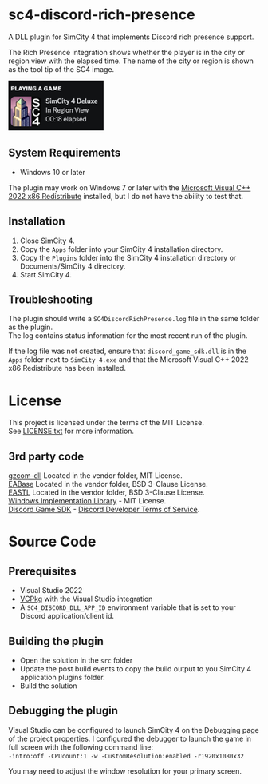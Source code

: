 # sc4-discord-rich-presence

A DLL plugin for SimCity 4 that implements Discord rich presence support.

The Rich Presence integration shows whether the player is in the city or region view with the elapsed time.
The name of the city or region is shown as the tool tip of the SC4 image.

![RichPresence preview](images/RichPresence.png)

## System Requirements

* Windows 10 or later

The plugin may work on Windows 7 or later with the [Microsoft Visual C++ 2022 x86 Redistribute](https://aka.ms/vs/17/release/vc_redist.x86.exe) installed, but I do not have the ability to test that.

## Installation

1. Close SimCity 4.
2. Copy the `Apps` folder into your SimCity 4 installation directory.
3. Copy the `Plugins` folder into the SimCity 4 installation directory or Documents/SimCity 4 directory.
4. Start SimCity 4.

## Troubleshooting

The plugin should write a `SC4DiscordRichPresence.log` file in the same folder as the plugin.    
The log contains status information for the most recent run of the plugin.

If the log file was not created, ensure that `discord_game_sdk.dll` is in the `Apps` folder next to `SimCity 4.exe`
and that the Microsoft Visual C++ 2022 x86 Redistribute has been installed.

# License

This project is licensed under the terms of the MIT License.    
See [LICENSE.txt](LICENSE.txt) for more information.

## 3rd party code

[gzcom-dll](https://github.com/nsgomez/gzcom-dll/tree/master) Located in the vendor folder, MIT License.    
[EABase](https://github.com/electronicarts/EABase) Located in the vendor folder, BSD 3-Clause License.    
[EASTL](https://github.com/electronicarts/EASTL) Located in the vendor folder, BSD 3-Clause License.    
[Windows Implementation Library](https://github.com/microsoft/wil) - MIT License.    
[Discord Game SDK](https://discord.com/developers/docs/game-sdk/sdk-starter-guide) - [Discord Developer Terms of Service](https://discord.com/developers/docs/legal).    

# Source Code

## Prerequisites

* Visual Studio 2022
* [VCPkg](https://github.com/microsoft/vcpkg) with the Visual Studio integration
* A `SC4_DISCORD_DLL_APP_ID` environment variable that is set to your Discord application/client id.

## Building the plugin

* Open the solution in the `src` folder
* Update the post build events to copy the build output to you SimCity 4 application plugins folder.
* Build the solution

## Debugging the plugin

Visual Studio can be configured to launch SimCity 4 on the Debugging page of the project properties.
I configured the debugger to launch the game in full screen with the following command line:    
`-intro:off -CPUcount:1 -w -CustomResolution:enabled -r1920x1080x32`

You may need to adjust the window resolution for your primary screen.
